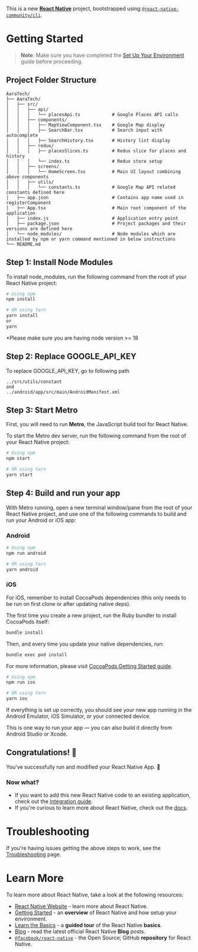 This is a new [**React Native**](https://reactnative.dev) project, bootstrapped using [`@react-native-community/cli`](https://github.com/react-native-community/cli).

# Getting Started

> **Note**: Make sure you have completed the [Set Up Your Environment](https://reactnative.dev/docs/set-up-your-environment) guide before proceeding.

## Project Folder Structure

```
AaraTech/
├── AaraTech/
│   ├── src/
│   │   ├── api/
│   │   │   └── placesApi.ts            # Google Places API calls
│   │   ├── components/
│   │   │   ├── MapViewComponent.tsx    # Google Map display
│   │   │   ├── SearchBar.tsx           # Search input with autocomplete
│   │   │   ├── SearchHistory.tsx       # History list display
│   │   ├── redux/
│   │   │   ├── placesSlices.ts         # Redux slice for places and history
│   │   │   └── index.ts                # Redux store setup
│   │   ├── screens/
│   │   │   └── HomeScreen.tsx          # Main UI layout combining above components
│   │   ├── utils/
│   │   │   └── constants.ts            # Google Map API related constants defined here
│   ├── app.json                        # Contains app name used in registerComponent 
│   ├── App.tsx                         # Main root component of the application
│   ├── index.js                        # Application entry point 
│   ├── package.json                    # Project packages and their versions are defined here
│   └── node_modules/                   # Node modules which are installed by npm or yarn command mentioned in below instructions
└── README.md
```

## Step 1: Install Node Modules

To install node_modules, run the following command from the root of your React Native project:

```sh
# Using npm
npm install

# OR using Yarn
yarn install 
or
yarn
```
*Please make sure you are having node version >= 18

## Step 2: Replace GOOGLE_API_KEY
To replace GOOGLE_API_KEY, go to following path
```
../src/utils/constant
and
../android/app/src/main/AndroidManifest.xml
```
## Step 3: Start Metro

First, you will need to run **Metro**, the JavaScript build tool for React Native.

To start the Metro dev server, run the following command from the root of your React Native project:

```sh
# Using npm
npm start

# OR using Yarn
yarn start
```

## Step 4: Build and run your app

With Metro running, open a new terminal window/pane from the root of your React Native project, and use one of the following commands to build and run your Android or iOS app:

### Android

```sh
# Using npm
npm run android

# OR using Yarn
yarn android
```

### iOS

For iOS, remember to install CocoaPods dependencies (this only needs to be run on first clone or after updating native deps).

The first time you create a new project, run the Ruby bundler to install CocoaPods itself:

```sh
bundle install
```

Then, and every time you update your native dependencies, run:

```sh
bundle exec pod install
```

For more information, please visit [CocoaPods Getting Started guide](https://guides.cocoapods.org/using/getting-started.html).

```sh
# Using npm
npm run ios

# OR using Yarn
yarn ios
```

If everything is set up correctly, you should see your new app running in the Android Emulator, iOS Simulator, or your connected device.

This is one way to run your app — you can also build it directly from Android Studio or Xcode.


## Congratulations! :tada:

You've successfully run and modified your React Native App. :partying_face:

### Now what?

- If you want to add this new React Native code to an existing application, check out the [Integration guide](https://reactnative.dev/docs/integration-with-existing-apps).
- If you're curious to learn more about React Native, check out the [docs](https://reactnative.dev/docs/getting-started).

# Troubleshooting

If you're having issues getting the above steps to work, see the [Troubleshooting](https://reactnative.dev/docs/troubleshooting) page.

# Learn More

To learn more about React Native, take a look at the following resources:

- [React Native Website](https://reactnative.dev) - learn more about React Native.
- [Getting Started](https://reactnative.dev/docs/environment-setup) - an **overview** of React Native and how setup your environment.
- [Learn the Basics](https://reactnative.dev/docs/getting-started) - a **guided tour** of the React Native **basics**.
- [Blog](https://reactnative.dev/blog) - read the latest official React Native **Blog** posts.
- [`@facebook/react-native`](https://github.com/facebook/react-native) - the Open Source; GitHub **repository** for React Native.